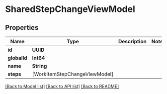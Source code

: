 # SharedStepChangeViewModel

## Properties
Name | Type | Description | Notes
------------ | ------------- | ------------- | -------------
**id** | **UUID** |  | 
**globalId** | **Int64** |  | 
**name** | **String** |  | 
**steps** | [WorkItemStepChangeViewModel] |  | 

[[Back to Model list]](../README.md#documentation-for-models) [[Back to API list]](../README.md#documentation-for-api-endpoints) [[Back to README]](../README.md)



